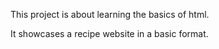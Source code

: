 This project is about learning the basics of html.

It showcases a recipe website in a basic format.